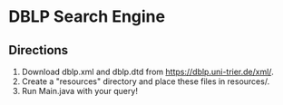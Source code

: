 # DBLP Search Engine
## Directions
1. Download dblp.xml and dblp.dtd from https://dblp.uni-trier.de/xml/.
2. Create a "resources" directory and place these files in resources/.
3. Run Main.java with your query!